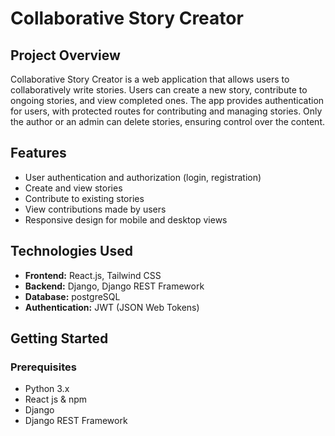 # Collaborative Story Creator

## Project Overview

Collaborative Story Creator is a web application that allows users to collaboratively write stories. Users can create a new story, contribute to ongoing stories, and view completed ones. The app provides authentication for users, with protected routes for contributing and managing stories. Only the author or an admin can delete stories, ensuring control over the content.

## Features

- User authentication and authorization (login, registration)
- Create and view stories
- Contribute to existing stories
- View contributions made by users
- Responsive design for mobile and desktop views

## Technologies Used

- **Frontend:** React.js, Tailwind CSS
- **Backend:** Django, Django REST Framework
- **Database:** postgreSQL 
- **Authentication:** JWT (JSON Web Tokens)

## Getting Started

### Prerequisites

- Python 3.x
- React js & npm
- Django
- Django REST Framework

